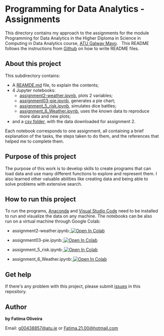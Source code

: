 # Programming for Data Analytics - Assignments

This directory contains my approach to the assignments for the module Programming for Data Analytics in the Higher Diploma in Science in Computing in Data Analytics course, [ATU Galway Mayo](https://www.gmit.ie/).
 
This README follows the instructions from [Github](https://docs.github.com/en/repositories/managing-your-repositorys-settings-and-features/customizing-your-repository/about-readmes) on how to write README files.

## About this project

This subdirectory contains:

- A [REAMDE.md](https://github.com/FatimaBOliveira/Programming-for-data-analytics/blob/main/Assignments/README.md) file, to explain the contents;
- 4 Jupyter notebooks:
    - [assignment2-weather.ipynb](https://github.com/FatimaBOliveira/Programming-for-data-analytics/blob/main/Assignments/assignment2-weather.ipynb), plots 2 variables;
    - [assignment03-pie.ipynb](https://github.com/FatimaBOliveira/Programming-for-data-analytics/blob/main/Assignments/assignment03-pie.ipynb), generates a pie chart;
    - [assignment_5_risk.ipynb](https://github.com/FatimaBOliveira/Programming-for-data-analytics/blob/main/Assignments/assignment_5_risk.ipynb), simulates dice battles;
    - [assignment_6_Weather.ipynb](https://github.com/FatimaBOliveira/Programming-for-data-analytics/blob/main/Assignments/assignment_6_Weather.ipynb), uses the known data to reproduce more data and new plots;
- and a [csv folder](https://github.com/FatimaBOliveira/Programming-for-data-analytics/tree/main/Assignments/csv), with the data downloaded for assignment 2.

Each notebook corresponds to one assignment, all containing a brief explanation of the tasks, the steps taken to do them, and the references that helped me to complete them.

## Purpose of this project

The purpose of this work is to develop skills to create programs that can load data and use many different functions to explore and represent them. I also learned other valuable abilities like creating data and being able to solve problems with extensive search.

## How to run this project

To run the programs, [Anaconda](https://www.anaconda.com/) and [Visual Studio Code](https://code.visualstudio.com/) need to be installed to run and visualize the data on any machine. 
The notebooks can be also run on a virtual machine through Google Colab:
- assignment2-weather.ipynb:<a target="_blank" href="https://colab.research.google.com/github/FatimaBOliveira/Programming-for-data-analytics/blob/main/Assignments/assignment2-weather.ipynb">
  <img src="https://colab.research.google.com/assets/colab-badge.svg" alt="Open In Colab"/>
</a>

- assignment03-pie.ipynb:<a target="_blank" href="https://colab.research.google.com/github/FatimaBOliveira/Programming-for-data-analytics/blob/main/Assignments/assignment03-pie.ipynb">
  <img src="https://colab.research.google.com/assets/colab-badge.svg" alt="Open In Colab"/>
</a>

- assignment_5_risk.ipynb:<a target="_blank" href="https://colab.research.google.com/github/FatimaBOliveira/Programming-for-data-analytics/blob/main/Assignments/assignment_5_risk.ipynb">
  <img src="https://colab.research.google.com/assets/colab-badge.svg" alt="Open In Colab"/>
</a>

- assignment_6_Weather.ipynb:<a target="_blank" href="https://colab.research.google.com/github/FatimaBOliveira/Programming-for-data-analytics/blob/main/Assignments/assignment_6_Weather.ipynb">
  <img src="https://colab.research.google.com/assets/colab-badge.svg" alt="Open In Colab"/>
</a>

## Get help

If there's any problem with this project, please submit [issues](https://github.com/FatimaBOliveira/Programming-for-data-analytics/issues) in this repository.

## Author

**by Fatima Oliveira** 

Email: g00438857@atu.ie or Fatima.21.00@hotmail.com